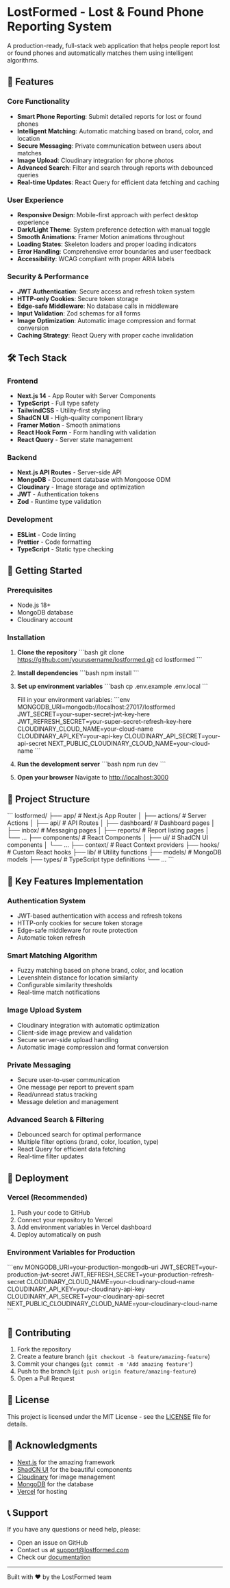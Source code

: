 # LostFormed - Lost & Found Phone Reporting System

A production-ready, full-stack web application that helps people report lost or found phones and automatically matches them using intelligent algorithms.

## 🚀 Features

### Core Functionality
- **Smart Phone Reporting**: Submit detailed reports for lost or found phones
- **Intelligent Matching**: Automatic matching based on brand, color, and location
- **Secure Messaging**: Private communication between users about matches
- **Image Upload**: Cloudinary integration for phone photos
- **Advanced Search**: Filter and search through reports with debounced queries
- **Real-time Updates**: React Query for efficient data fetching and caching

### User Experience
- **Responsive Design**: Mobile-first approach with perfect desktop experience
- **Dark/Light Theme**: System preference detection with manual toggle
- **Smooth Animations**: Framer Motion animations throughout
- **Loading States**: Skeleton loaders and proper loading indicators
- **Error Handling**: Comprehensive error boundaries and user feedback
- **Accessibility**: WCAG compliant with proper ARIA labels

### Security & Performance
- **JWT Authentication**: Secure access and refresh token system
- **HTTP-only Cookies**: Secure token storage
- **Edge-safe Middleware**: No database calls in middleware
- **Input Validation**: Zod schemas for all forms
- **Image Optimization**: Automatic image compression and format conversion
- **Caching Strategy**: React Query with proper cache invalidation

## 🛠 Tech Stack

### Frontend
- **Next.js 14** - App Router with Server Components
- **TypeScript** - Full type safety
- **TailwindCSS** - Utility-first styling
- **ShadCN UI** - High-quality component library
- **Framer Motion** - Smooth animations
- **React Hook Form** - Form handling with validation
- **React Query** - Server state management

### Backend
- **Next.js API Routes** - Server-side API
- **MongoDB** - Document database with Mongoose ODM
- **Cloudinary** - Image storage and optimization
- **JWT** - Authentication tokens
- **Zod** - Runtime type validation

### Development
- **ESLint** - Code linting
- **Prettier** - Code formatting
- **TypeScript** - Static type checking

## 🚀 Getting Started

### Prerequisites
- Node.js 18+
- MongoDB database
- Cloudinary account

### Installation

1. **Clone the repository**
   \`\`\`bash
   git clone https://github.com/yourusername/lostformed.git
   cd lostformed
   \`\`\`

2. **Install dependencies**
   \`\`\`bash
   npm install
   \`\`\`

3. **Set up environment variables**
   \`\`\`bash
   cp .env.example .env.local
   \`\`\`

   Fill in your environment variables:
   \`\`\`env
   MONGODB_URI=mongodb://localhost:27017/lostformed
   JWT_SECRET=your-super-secret-jwt-key-here
   JWT_REFRESH_SECRET=your-super-secret-refresh-key-here
   CLOUDINARY_CLOUD_NAME=your-cloud-name
   CLOUDINARY_API_KEY=your-api-key
   CLOUDINARY_API_SECRET=your-api-secret
   NEXT_PUBLIC_CLOUDINARY_CLOUD_NAME=your-cloud-name
   \`\`\`

4. **Run the development server**
   \`\`\`bash
   npm run dev
   \`\`\`

5. **Open your browser**
   Navigate to [http://localhost:3000](http://localhost:3000)

## 📁 Project Structure

\`\`\`
lostformed/
├── app/                    # Next.js App Router
│   ├── actions/           # Server Actions
│   ├── api/               # API Routes
│   ├── dashboard/         # Dashboard pages
│   ├── inbox/             # Messaging pages
│   ├── reports/           # Report listing pages
│   └── ...
├── components/            # React Components
│   ├── ui/               # ShadCN UI components
│   └── ...
├── context/              # React Context providers
├── hooks/                # Custom React hooks
├── lib/                  # Utility functions
├── models/               # MongoDB models
├── types/                # TypeScript type definitions
└── ...
\`\`\`

## 🔧 Key Features Implementation

### Authentication System
- JWT-based authentication with access and refresh tokens
- HTTP-only cookies for secure token storage
- Edge-safe middleware for route protection
- Automatic token refresh

### Smart Matching Algorithm
- Fuzzy matching based on phone brand, color, and location
- Levenshtein distance for location similarity
- Configurable similarity thresholds
- Real-time match notifications

### Image Upload System
- Cloudinary integration with automatic optimization
- Client-side image preview and validation
- Secure server-side upload handling
- Automatic image compression and format conversion

### Private Messaging
- Secure user-to-user communication
- One message per report to prevent spam
- Read/unread status tracking
- Message deletion and management

### Advanced Search & Filtering
- Debounced search for optimal performance
- Multiple filter options (brand, color, location, type)
- React Query for efficient data fetching
- Real-time filter updates

## 🚀 Deployment

### Vercel (Recommended)
1. Push your code to GitHub
2. Connect your repository to Vercel
3. Add environment variables in Vercel dashboard
4. Deploy automatically on push

### Environment Variables for Production
\`\`\`env
MONGODB_URI=your-production-mongodb-uri
JWT_SECRET=your-production-jwt-secret
JWT_REFRESH_SECRET=your-production-refresh-secret
CLOUDINARY_CLOUD_NAME=your-cloudinary-cloud-name
CLOUDINARY_API_KEY=your-cloudinary-api-key
CLOUDINARY_API_SECRET=your-cloudinary-api-secret
NEXT_PUBLIC_CLOUDINARY_CLOUD_NAME=your-cloudinary-cloud-name
\`\`\`

## 🤝 Contributing

1. Fork the repository
2. Create a feature branch (`git checkout -b feature/amazing-feature`)
3. Commit your changes (`git commit -m 'Add amazing feature'`)
4. Push to the branch (`git push origin feature/amazing-feature`)
5. Open a Pull Request

## 📝 License

This project is licensed under the MIT License - see the [LICENSE](LICENSE) file for details.

## 🙏 Acknowledgments

- [Next.js](https://nextjs.org/) for the amazing framework
- [ShadCN UI](https://ui.shadcn.com/) for the beautiful components
- [Cloudinary](https://cloudinary.com/) for image management
- [MongoDB](https://mongodb.com/) for the database
- [Vercel](https://vercel.com/) for hosting

## 📞 Support

If you have any questions or need help, please:
- Open an issue on GitHub
- Contact us at support@lostformed.com
- Check our [documentation](https://docs.lostformed.com)

---

Built with ❤️ by the LostFormed team
